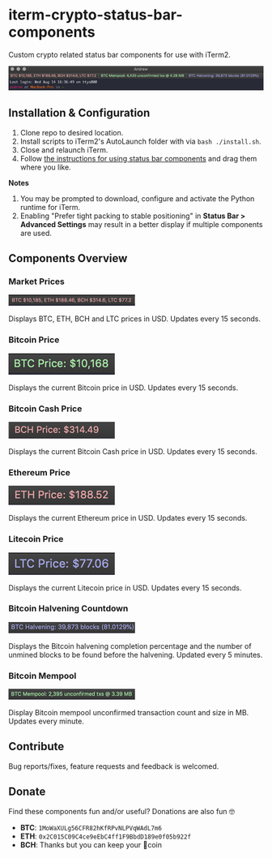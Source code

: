 # iterm-crypto-status-bar-components
Custom crypto related status bar components for use with iTerm2.

![overview](screenshots/overview.png)

## Installation & Configuration
1. Clone repo to desired location.
2. Install scripts to iTerm2's AutoLaunch folder with via `bash ./install.sh`.
3. Close and relaunch iTerm.
4. Follow [the instructions for using status bar components](https://www.iterm2.com/3.3/documentation-status-bar.html) and drag them where you like.

**Notes**
1. You may be prompted to download, configure and activate the Python runtime for iTerm.
2. Enabling "Prefer tight packing to stable positioning" in **Status Bar > Advanced Settings** may result in a better display if multiple components are used.

## Components Overview

### Market Prices
![market_prices](screenshots/market_prices.png)

Displays BTC, ETH, BCH and LTC prices in USD. Updates every 15 seconds.

### Bitcoin Price
![btc_price](screenshots/btc_price.png)

Displays the current Bitcoin price in USD. Updates every 15 seconds.

### Bitcoin Cash Price
![bch_price](screenshots/bch_price.png)

Displays the current Bitcoin Cash price in USD. Updates every 15 seconds.

### Ethereum Price
![eth_price](screenshots/eth_price.png)

Displays the current Ethereum price in USD. Updates every 15 seconds.

### Litecoin Price
![ltc_price](screenshots/ltc_price.png)

Displays the current Litecoin price in USD. Updates every 15 seconds.

### Bitcoin Halvening Countdown
![btc_halvening](screenshots/btc_halvening.png)

Displays the Bitcoin halvening completion percentage and the number of unmined blocks to be found before the halvening.  Updated every 5 minutes.

### Bitcoin Mempool
![mempool_size](screenshots/btc_mempool.png)

Display Bitcoin mempool unconfirmed transaction count and size in MB. Updates every minute.


## Contribute
Bug reports/fixes, feature requests and feedback is welcomed.

## Donate
Find these components fun and/or useful? Donations are also fun 🤓

* **BTC**: `1MoWaXULg56CFR82hKfRPvNLPVqWAdL7m6`
* **ETH**: `0x2C015C09C4ce9eEbC4ff1F9BbdD189e0f05b922f`
* **BCH**: Thanks but you can keep your 💩coin 

